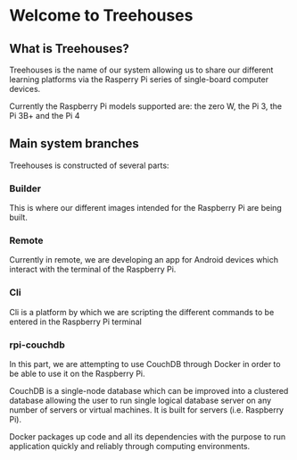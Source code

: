 Welcome to Treehouses
=====================

What is Treehouses?
-------------------

Treehouses is the name of our system allowing us to share our different learning platforms via the Rasperry Pi series of single-board computer devices.

Currently the Raspberry Pi models supported are: the zero W, the Pi 3, the Pi 3B+ and the Pi 4


Main system branches
--------------------

Treehouses is constructed of several parts:

### Builder

This is where our different images intended for the Raspberry Pi are being built.

### Remote

Currently in remote, we are developing an app for Android devices which interact with the terminal of the Raspberry Pi.

### Cli

Cli is a platform by which we are scripting the different commands to be entered in the Raspberry Pi terminal

### rpi-couchdb

In this part, we are attempting to use CouchDB through Docker in order to be able to use it on the Raspberry Pi.

CouchDB is a single-node database which can be improved into a clustered database allowing the user to run single logical database server on any number of servers or virtual machines. It is built for servers (i.e. Raspberry Pi).

Docker packages up code and all its dependencies with the purpose to run application quickly and reliably through computing environments.

